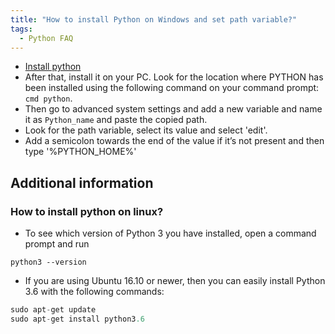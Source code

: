 ```yaml
---
title: "How to install Python on Windows and set path variable?"
tags:
  - Python FAQ
---
```


* [Install python](https://www.python.org/downloads/)
* After that, install it on your PC. Look for the location where PYTHON has been installed using the following command on your command prompt: `cmd python`.
* Then go to advanced system settings and add a new variable and name it as `Python_name` and paste the copied path.
* Look for the path variable, select its value and select 'edit'.
* Add a semicolon towards the end of the value if it’s not present and then type '%PYTHON_HOME%'

## Additional information

### How to install python on linux?

* To see which version of Python 3 you have installed, open a command prompt and run

```python3
python3 --version
```

* If you are using Ubuntu 16.10 or newer, then you can easily install Python 3.6 with the following commands:

```python
sudo apt-get update
sudo apt-get install python3.6
```
